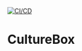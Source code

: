 [![CI/CD](https://github.com/Fraaktal/CultureBox/actions/workflows/workflow.yml/badge.svg)](https://github.com/Fraaktal/CultureBox/actions/workflows/workflow.yml)

# CultureBox
